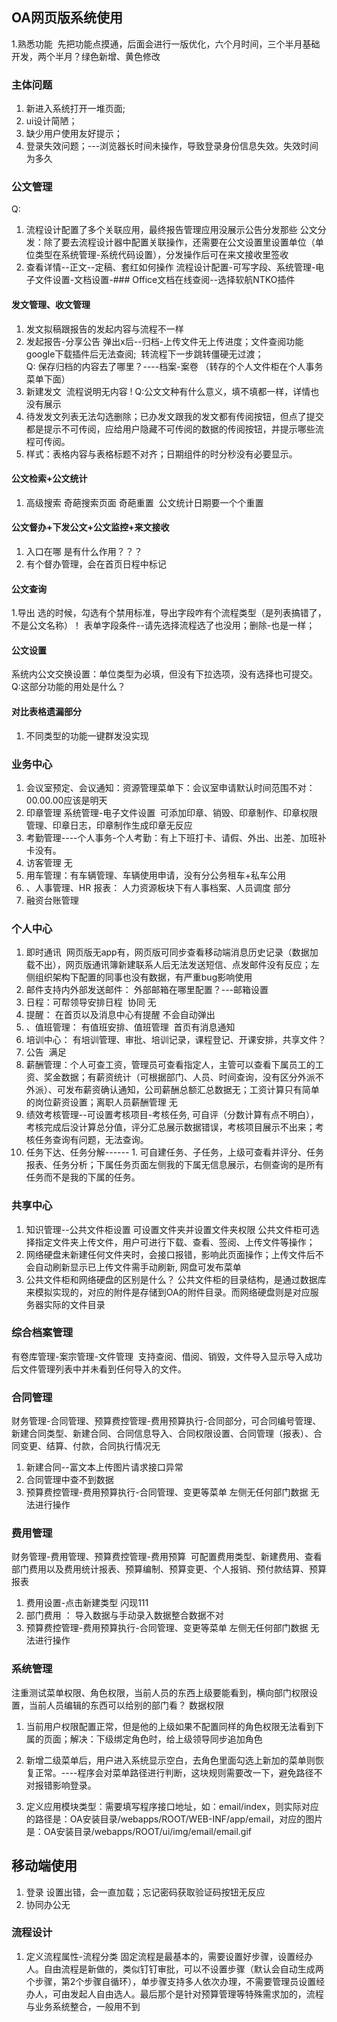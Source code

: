 ## OA网页版系统使用

1.熟悉功能  先把功能点摸通，后面会进行一版优化，六个月时间，三个半月基础开发，两个半月？绿色新增、黄色修改

### 主体问题

1. 新进入系统打开一堆页面;
2. ui设计简陋；
3. 缺少用户使用友好提示；
4. 登录失效问题；---浏览器长时间未操作，导致登录身份信息失效。失效时间为多久

### 公文管理
Q: 
1. 流程设计配置了多个关联应用，最终报告管理应用没展示公告分发那些
	公文分发：除了要去流程设计器中配置关联操作，还需要在公文设置里设置单位（单位类型在系统管理-系统代码设置），分发操作后可在来文接收里签收
2. 查看详情--正文--定稿、套红如何操作
流程设计配置-可写字段、系统管理-电子文件设置-文档设置-### Office文档在线查阅--选择软航NTKO插件
#### 发文管理、收文管理

1.  发文拟稿跟报告的发起内容与流程不一样
2.  发起报告-分享公告 弹出x后--归档-上传文件无上传进度；文件查阅功能google下载插件后无法查阅;  转流程下一步跳转僵硬无过渡；  
	Q: 保存归档的内容去了哪里？----档案-案卷 （转存的个人文件柜在个人事务菜单下面）
3.  新建发文  流程说明无内容 ! Q:公文文种有什么意义，填不填都一样，详情也没有展示
4.  待发发文列表无法勾选删除；已办发文跟我的发文都有传阅按钮，但点了提交都是提示不可传阅，应给用户隐藏不可传阅的数据的传阅按钮，并提示哪些流程可传阅。
5.  样式：表格内容与表格标题不对齐；日期组件的时分秒没有必要显示。

#### 公文检索+公文统计
1.  高级搜索 奇葩搜索页面 奇葩重置  公文统计日期要一个个重置

#### 公文督办+下发公文+公文监控+来文接收
1.  入口在哪 是有什么作用？？？
2.  有个督办管理，会在首页日程中标记

#### 公文查询

1.导出 选的时候，勾选有个禁用标准，导出字段咋有个流程类型（是列表搞错了，不是公文名称）！ 表单字段条件--请先选择流程选了也没用；删除-也是一样；

#### 公文设置

系统内公文交换设置：单位类型为必填，但没有下拉选项，没有选择也可提交。Q:这部分功能的用处是什么？

#### 对比表格遗漏部分

1.  不同类型的功能一键群发没实现

### 业务中心

1.  会议室预定、会议通知：资源管理菜单下：会议室申请默认时间范围不对：00.00.00应该是明天
2.  印章管理 系统管理-电子文件设置  可添加印章、销毁、印章制作、印章权限管理、印章日志，印章制作生成印章无反应
3.  考勤管理----个人事务-个人考勤：有上下班打卡、请假、外出、出差、加班补卡没有。
4.  访客管理 无
5.  用车管理：有车辆管理、车辆使用申请，没有分公务租车+私车公用
6.  、人事管理、HR 报表： 人力资源板块下有人事档案、人员调度 部分
7.  融资台账管理

### 个人中心

1.  即时通讯  网页版无app有，网页版可同步查看移动端消息历史记录（数据加载不出），网页版通讯簿新建联系人后无法发送短信、点发邮件没有反应；左侧组织架构下配置的同事也没有数据，有严重bug影响使用
2.  邮件支持内外部发送邮件： 外部邮箱在哪里配置？---邮箱设置
3.  日程：可帮领导安排日程  协同 无
4.  提醒： 在首页以及消息中心有提醒 不会自动弹出
5.  、值班管理： 有值班安排、值班管理  首页有消息通知
6.  培训中心： 有培训管理、审批、培训记录，课程登记、开课安排，共享文件？
7.  公告  满足
8.  薪酬管理：个人可查工资，管理员可查看指定人，主管可以查看下属员工的工资、奖金数据；有薪资统计（可根据部门、人员、时间查询，没有区分外派不外派）、可发布薪资确认通知，公司薪酬总额汇总数据无；工资计算只有简单的岗位薪资设置；离职人员薪酬管理 无
9.  绩效考核管理--可设置考核项目-考核任务, 可自评（分数计算有点不明白），考核完成后没计算总分值，评分汇总展示数据错误，考核项目展示不出来；考核任务查询有问题，无法查询。
10.  任务下达、任务分解------ 1. 可自建任务、子任务，上级可查看并评分、任务报表、任务分析；下属任务页面左侧我的下属无信息展示，右侧查询的是所有任务而不是我的下属的任务。

### 共享中心

1. 知识管理--公共文件柜设置 可设置文件夹并设置文件夹权限 公共文件柜可选择指定文件夹上传文件，用户可进行下载、查看、签阅、上传文件等操作；  
2. 网络硬盘未新建任何文件夹时，会接口报错，影响此页面操作；上传文件后不会自动刷新显示已上传文件需手动刷新, 网盘可发布菜单
3. 公共文件柜和网络硬盘的区别是什么？
	公共文件柜的目录结构，是通过数据库来模拟实现的，对应的附件是存储到OA的附件目录。而网络硬盘则是对应服务器实际的文件目录

### 综合档案管理

有卷库管理-案宗管理-文件管理  支持查阅、借阅、销毁，文件导入显示导入成功后文件管理列表中并未看到任何导入的文件。

### 合同管理

财务管理-合同管理、预算费控管理-费用预算执行-合同部分，可合同编号管理、新建合同类型、新建合同、合同信息导入、合同权限设置、合同管理（报表）、合同变更、结算、付款，合同执行情况无

1.  新建合同--富文本上传图片请求接口异常
2.  合同管理中查不到数据
3.  预算费控管理-费用预算执行-合同管理、变更等菜单 左侧无任何部门数据 无法进行操作

### 费用管理

财务管理-费用管理、预算费控管理-费用预算  可配置费用类型、新建费用、查看部门费用以及费用统计报表、预算编制、预算变更、个人报销、预付款结算、预算报表

1.  费用设置-点击新建类型 闪现111
2.  部门费用 ： 导入数据与手动录入数据整合数据不对
3.  预算费控管理-费用预算执行-合同管理、变更等菜单 左侧无任何部门数据 无法进行操作

### 系统管理

注重测试菜单权限、角色权限，当前人员的东西上级要能看到，横向部门权限设置，当前人员编辑的东西可以给别的部门看？ 数据权限

1.  当前用户权限配置正常，但是他的上级如果不配置同样的角色权限无法看到下属的页面；解决：下级绑定角色时，给上级领导同步追加角色
2.  新增二级菜单后，用户进入系统显示空白，去角色里面勾选上新加的菜单则恢复正常。----程序会对菜单路径进行判断，这块规则需要改一下，避免路径不对报错影响登录。

1.  定义应用模块类型：需要填写程序接口地址，如：email/index，则实际对应的路径是：OA安装目录/webapps/ROOT/WEB-INF/app/email，对应的图片是：OA安装目录/webapps/ROOT/ui/img/email/email.gif

## 移动端使用

1.  登录 设置出错，会一直加载；忘记密码获取验证码按钮无反应
2.  协同办公无

### 流程设计
1. 定义流程属性-流程分类
	 固定流程是最基本的，需要设置好步骤，设置经办人。自由流程是新做的，类似钉钉审批，可以不设置步骤（默认会自动生成两个步骤，第2个步骤自循环），单步骤支持多人依次办理，不需要管理员设置经办人，可由发起人自由选人。最后那个是针对预算管理等特殊需求加的，流程与业务系统整合，一般用不到